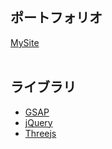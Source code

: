 ## ポートフォリオ

[MySite](https://atsumarukun.github.io/portfolio/)<br />
<br />

## ライブラリ

- [GSAP](https://greensock.com/gsap/)<br />
- [jQuery](https://jquery.com/)<br />
- [Threejs](https://threejs.org/)<br />
